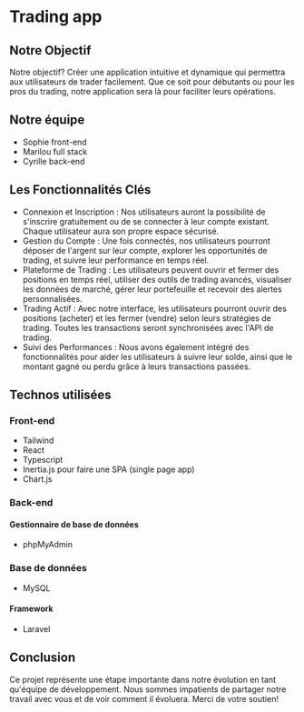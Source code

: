 # Trading app


## Notre Objectif

Notre objectif? Créer une application intuitive et dynamique qui permettra aux utilisateurs de trader facilement. Que ce soit pour débutants ou pour les pros du trading, notre application sera là pour faciliter leurs opérations.

## Notre équipe

* Sophie front-end
* Marilou full stack
* Cyrille back-end


## Les Fonctionnalités Clés

* Connexion et Inscription : Nos utilisateurs auront la possibilité de s'inscrire gratuitement ou de se connecter à leur compte existant. Chaque utilisateur aura son propre espace sécurisé.
* Gestion du Compte : Une fois connectés, nos utilisateurs pourront déposer de l'argent sur leur compte, explorer les opportunités de trading, et suivre leur performance en temps réel.
* Plateforme de Trading : Les utilisateurs peuvent ouvrir et fermer des positions en temps réel, utiliser des outils de trading avancés, visualiser les données de marché, gérer leur portefeuille et recevoir des alertes personnalisées.
* Trading Actif : Avec notre interface, les utilisateurs pourront ouvrir des positions (acheter) et les fermer (vendre) selon leurs stratégies de trading. Toutes les transactions seront synchronisées avec l'API de trading.
* Suivi des Performances : Nous avons également intégré des fonctionnalités pour aider les utilisateurs à suivre leur solde, ainsi que le montant gagné ou perdu grâce à leurs transactions passées.

## Technos utilisées

### Front-end 

* Tailwind
* React
* Typescript
* Inertia.js pour faire une SPA (single page app)
* Chart.js

### Back-end

#### Gestionnaire de base de données

* phpMyAdmin

### Base de données

* MySQL

#### Framework

* Laravel 

## Conclusion

Ce projet représente une étape importante dans notre évolution en tant qu'équipe de développement. Nous sommes impatients de partager notre travail avec vous et de voir comment il évoluera. Merci de votre soutien!
